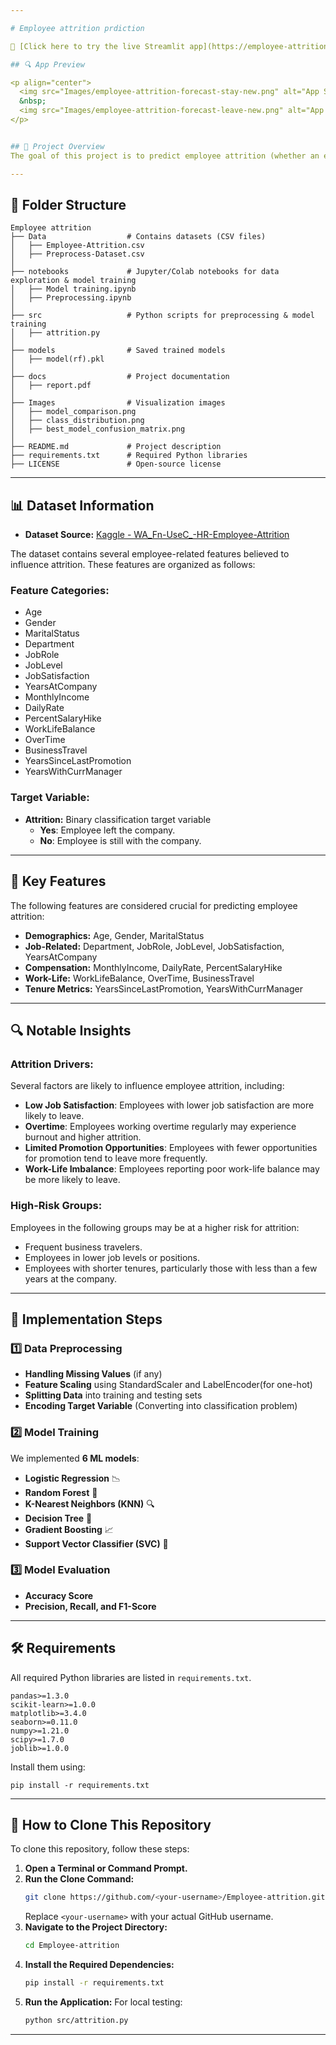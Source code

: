 ```yaml
---

# Employee attrition prdiction

🚀 [Click here to try the live Streamlit app](https://employee-attrition-forecast.streamlit.app/)  

## 🔍 App Preview

<p align="center">
  <img src="Images/employee-attrition-forecast-stay-new.png" alt="App Screenshot 1" height="100%" width="45%" />
  &nbsp;
  <img src="Images/employee-attrition-forecast-leave-new.png" alt="App Screenshot 2" height="100%" width="45%" />
</p>


## 📌 Project Overview
The goal of this project is to predict employee attrition (whether an employee will leave the company) using machine learning models. The dataset contains various employee-related features such as job satisfaction, monthly income, years at the company, and more.

---
```


## 📂 Folder Structure
```
Employee attrition 
├── Data                  # Contains datasets (CSV files)
│   ├── Employee-Attrition.csv
│   ├── Preprocess-Dataset.csv
│
├── notebooks             # Jupyter/Colab notebooks for data exploration & model training
│   ├── Model training.ipynb
│   ├── Preprocessing.ipynb
│
├── src                   # Python scripts for preprocessing & model training
│   ├── attrition.py
│
├── models                # Saved trained models
│   ├── model(rf).pkl
│
├── docs                  # Project documentation
│   ├── report.pdf
│
├── Images                # Visualization images
│   ├── model_comparison.png
│   ├── class_distribution.png
│   ├── best_model_confusion_matrix.png
│
├── README.md             # Project description
├── requirements.txt      # Required Python libraries
├── LICENSE               # Open-source license
```

---

## 📊 Dataset Information

- **Dataset Source:** [Kaggle - WA_Fn-UseC_-HR-Employee-Attrition](https://www.kaggle.com/datasets/mohamedmahmoud153/wa-fn-usec-hr-employee-attrition)

The dataset contains several employee-related features believed to influence attrition. These features are organized as follows:

### Feature Categories:
  - Age
  - Gender
  - MaritalStatus
  - Department
  - JobRole
  - JobLevel
  - JobSatisfaction
  - YearsAtCompany
  - MonthlyIncome
  - DailyRate
  - PercentSalaryHike
  - WorkLifeBalance
  - OverTime
  - BusinessTravel
  - YearsSinceLastPromotion
  - YearsWithCurrManager

### Target Variable:
- **Attrition:** Binary classification target variable
  - **Yes**: Employee left the company.
  - **No**: Employee is still with the company.

---

## 🔑 Key Features
The following features are considered crucial for predicting employee attrition:

- **Demographics:** Age, Gender, MaritalStatus
- **Job-Related:** Department, JobRole, JobLevel, JobSatisfaction, YearsAtCompany
- **Compensation:** MonthlyIncome, DailyRate, PercentSalaryHike
- **Work-Life:** WorkLifeBalance, OverTime, BusinessTravel
- **Tenure Metrics:** YearsSinceLastPromotion, YearsWithCurrManager

---

## 🔍 Notable Insights

### **Attrition Drivers:**
Several factors are likely to influence employee attrition, including:
- **Low Job Satisfaction**: Employees with lower job satisfaction are more likely to leave.
- **Overtime**: Employees working overtime regularly may experience burnout and higher attrition.
- **Limited Promotion Opportunities**: Employees with fewer opportunities for promotion tend to leave more frequently.
- **Work-Life Imbalance**: Employees reporting poor work-life balance may be more likely to leave.

### **High-Risk Groups:**
Employees in the following groups may be at a higher risk for attrition:
- Frequent business travelers.
- Employees in lower job levels or positions.
- Employees with shorter tenures, particularly those with less than a few years at the company.

---

## 📌 Implementation Steps
### **1️⃣ Data Preprocessing**
- **Handling Missing Values** (if any)
- **Feature Scaling** using StandardScaler and LabelEncoder(for one-hot)
- **Splitting Data** into training and testing sets
- **Encoding Target Variable** (Converting into classification problem)

### **2️⃣ Model Training**
We implemented **6 ML models**:
- **Logistic Regression** 📉
- **Random Forest** 🌳
- **K-Nearest Neighbors (KNN)** 🔍
- **Decision Tree** 🌿
- **Gradient Boosting** 📈
- **Support Vector Classifier (SVC)** 🏹

### **3️⃣ Model Evaluation**
- **Accuracy Score**
- **Precision, Recall, and F1-Score**

---

## 🛠️ Requirements
All required Python libraries are listed in `requirements.txt`.

```
pandas>=1.3.0
scikit-learn>=1.0.0
matplotlib>=3.4.0
seaborn>=0.11.0
numpy>=1.21.0
scipy>=1.7.0
joblib>=1.0.0
```

Install them using:
```
pip install -r requirements.txt
```


---

## 🔄 How to Clone This Repository
To clone this repository, follow these steps:

1. **Open a Terminal or Command Prompt.**
2. **Run the Clone Command:**
   ```bash
   git clone https://github.com/<your-username>/Employee-attrition.git
   ```
   Replace `<your-username>` with your actual GitHub username.
3. **Navigate to the Project Directory:**
   ```bash
   cd Employee-attrition
   ```
4. **Install the Required Dependencies:**
   ```bash
   pip install -r requirements.txt
   ```
5. **Run the Application:**
   For local testing:
   ```bash
   python src/attrition.py
   ```

---
